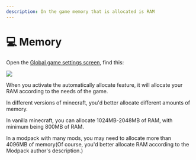 ```yaml
---
description: In the game memory that is allocated is RAM
---
```


# 💻 Memory

Open the [Global game settings screen](./), find this:

![](../../.gitbook/assets/Screenshot\_2022-08-14-15-30-48-12\_d17cc25ab2657fb.jpg)

When you activate the automatically allocate feature, it will allocate your RAM according to the needs of the game.

In different versions of minecraft, you'd better allocate different amounts of memory.

In vanilla minecraft, you can allocate 1024MB-2048MB of RAM, with minimum being 800MB of RAM.

In a modpack with many mods, you may need to allocate more than 4096MB of memory(Of course, you'd better allocate RAM according to the Modpack author's description.)


